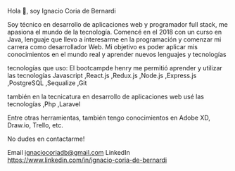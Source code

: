Hola 👋, soy Ignacio Coria de Bernardi


Soy técnico en desarrollo de aplicaciones web y programador full stack, me apasiona el mundo de la tecnología.
Comencé en el 2018 con un curso en Java, lenguaje que llevo a interesarme en la programación y comenzar mi carrera como desarrollador Web.
Mi objetivo es poder aplicar mis conocimientos en el mundo real y aprender nuevos lenguajes y tecnologías 

tecnologías que uso:
El bootcampde henry me permitió aprender y utilizar las tecnologías
  Javascript
  ,React.js
  ,Redux.js
  ,Node.js
  ,Express.js
  ,PostgreSQL
  ,Sequalize
  ,Git
  
también en la tecnicatura en desarrollo de aplicaciones web usé las tecnologías
  ,Php
  ,Laravel

Entre otras herramientas, también tengo conocimientos en Adobe XD, Draw.io, Trello, etc.

No dudes en contactarme! 

Email ignaciocoriadb@gmail.com  LinkedIn https://www.linkedin.com/in/ignacio-coria-de-bernardi
